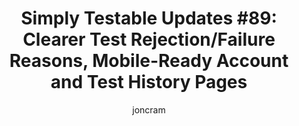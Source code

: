 ---
title: "Simply Testable Updates #89: Clearer Test Rejection/Failure Reasons, Mobile-Ready Account and Test History Pages"
author: joncram
newsletter:
    issue_number: 89th
    url: https://us5.campaign-archive1.com/?u=ac75e33d993d2b502e333ddd0&amp;id=dbeac56579
    highlights:
      - <a href="https://us5.campaign-archive1.com/?u=ac75e33d993d2b502e333ddd0&amp;id=dbeac56579#clearer-test-rejection-reasons">Clearer Test Rejection/Failure Reasons</a>
      - <a href="https://us5.campaign-archive1.com/?u=ac75e33d993d2b502e333ddd0&amp;id=dbeac56579#mobile-ready-account-payment-card-and-test-history-pages">Mobile-ready account, payment card and test history pages</a>
    closing_sentence: Expect the next newsletter in a week from now on 21 May 2014
---